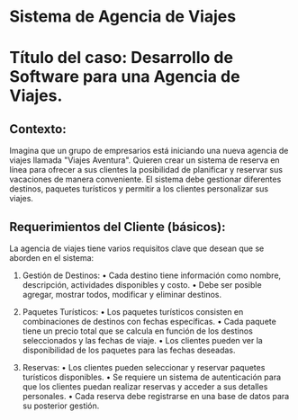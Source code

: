 # Sistema de Agencia de Viajes

# Título del caso: Desarrollo de Software para una Agencia de Viajes.
## Contexto:
Imagina que un grupo de empresarios está iniciando una nueva agencia de viajes llamada "Viajes Aventura". Quieren crear un sistema de reserva en línea para ofrecer a sus clientes la posibilidad de planificar y reservar sus vacaciones de manera conveniente. El sistema debe gestionar diferentes destinos, paquetes turísticos y permitir a los clientes personalizar sus viajes.
 
## Requerimientos del Cliente (básicos):
La agencia de viajes tiene varios requisitos clave que desean que se aborden en el sistema:

1.	Gestión de Destinos:
•	Cada destino tiene información como nombre, descripción, actividades disponibles y costo.
•	Debe ser posible agregar, mostrar todos, modificar y eliminar destinos.

2.	Paquetes Turísticos:
•	Los paquetes turísticos consisten en combinaciones de destinos con fechas específicas.
•	Cada paquete tiene un precio total que se calcula en función de los destinos seleccionados y las fechas de viaje.
•	Los clientes pueden ver la disponibilidad de los paquetes para las fechas deseadas.

3.	Reservas:
•	Los clientes pueden seleccionar y reservar paquetes turísticos disponibles.
•	Se requiere un sistema de autenticación para que los clientes puedan realizar reservas y acceder a sus detalles personales.
•	Cada reserva debe registrarse en una base de datos para su posterior gestión.
